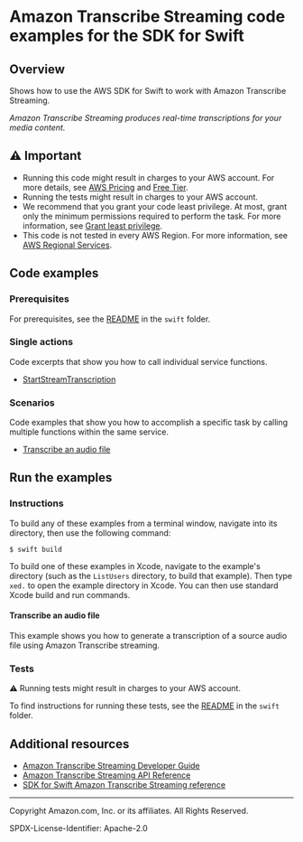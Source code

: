 # Amazon Transcribe Streaming code examples for the SDK for Swift

## Overview

Shows how to use the AWS SDK for Swift to work with Amazon Transcribe Streaming.

<!--custom.overview.start-->
<!--custom.overview.end-->

_Amazon Transcribe Streaming produces real-time transcriptions for your media content._

## ⚠ Important

* Running this code might result in charges to your AWS account. For more details, see [AWS Pricing](https://aws.amazon.com/pricing/) and [Free Tier](https://aws.amazon.com/free/).
* Running the tests might result in charges to your AWS account.
* We recommend that you grant your code least privilege. At most, grant only the minimum permissions required to perform the task. For more information, see [Grant least privilege](https://docs.aws.amazon.com/IAM/latest/UserGuide/best-practices.html#grant-least-privilege).
* This code is not tested in every AWS Region. For more information, see [AWS Regional Services](https://aws.amazon.com/about-aws/global-infrastructure/regional-product-services).

<!--custom.important.start-->
<!--custom.important.end-->

## Code examples

### Prerequisites

For prerequisites, see the [README](../../README.md#Prerequisites) in the `swift` folder.


<!--custom.prerequisites.start-->
<!--custom.prerequisites.end-->

### Single actions

Code excerpts that show you how to call individual service functions.

- [StartStreamTranscription](transcribe-events/Sources/entry.swift#L145)

### Scenarios

Code examples that show you how to accomplish a specific task by calling multiple
functions within the same service.

- [Transcribe an audio file](transcribe-events/Sources/entry.swift)


<!--custom.examples.start-->
<!--custom.examples.end-->

## Run the examples

### Instructions

To build any of these examples from a terminal window, navigate into its
directory, then use the following command:

```
$ swift build
```

To build one of these examples in Xcode, navigate to the example's directory
(such as the `ListUsers` directory, to build that example). Then type `xed.`
to open the example directory in Xcode. You can then use standard Xcode build
and run commands.

<!--custom.instructions.start-->
<!--custom.instructions.end-->



#### Transcribe an audio file

This example shows you how to generate a transcription of a source audio file using Amazon Transcribe streaming.


<!--custom.scenario_prereqs.transcribe-streaming_Scenario_StreamEvents.start-->
<!--custom.scenario_prereqs.transcribe-streaming_Scenario_StreamEvents.end-->


<!--custom.scenarios.transcribe-streaming_Scenario_StreamEvents.start-->
<!--custom.scenarios.transcribe-streaming_Scenario_StreamEvents.end-->

### Tests

⚠ Running tests might result in charges to your AWS account.


To find instructions for running these tests, see the [README](../../README.md#Tests)
in the `swift` folder.



<!--custom.tests.start-->
<!--custom.tests.end-->

## Additional resources

- [Amazon Transcribe Streaming Developer Guide](https://docs.aws.amazon.com/transcribe/latest/dg/streaming.html)
- [Amazon Transcribe Streaming API Reference](https://docs.aws.amazon.com/transcribe/latest/APIReference/Welcome.html)
- [SDK for Swift Amazon Transcribe Streaming reference](https://sdk.amazonaws.com/swift/api/awstranscribestreaming/latest/documentation/awstranscribestreaming)

<!--custom.resources.start-->
<!--custom.resources.end-->

---

Copyright Amazon.com, Inc. or its affiliates. All Rights Reserved.

SPDX-License-Identifier: Apache-2.0
